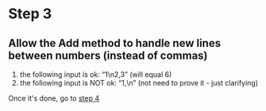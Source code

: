# Step 3

## Allow the Add method to handle new lines between numbers (instead of commas)

1. the following input is ok: “1\n2,3” (will equal 6)
2. the following input is NOT ok: “1,\n” (not need to prove it - just clarifying)

Once it's done, go to [step 4](step4.md)
